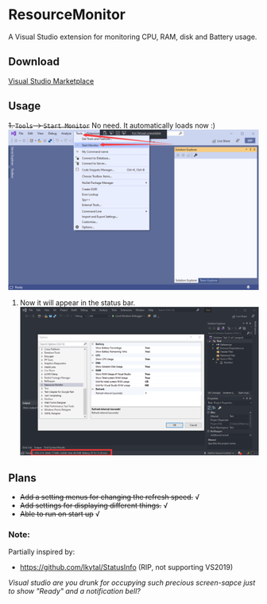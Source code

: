 # ResourceMonitor
A Visual Studio extension for monitoring CPU, RAM, disk and Battery usage.
## Download
[Visual Studio Marketplace](https://marketplace.visualstudio.com/items?itemName=HO-COOH.ResourceMonitor)
## Usage
~~1. ``Tools`` -> ``Start Monitor``~~ No need. It automatically loads now :)
![](./assets/1.png)
1. Now it will appear in the status bar.
![](./assets/2.png)

## Plans
- ~~Add a setting menus for changing the refresh speed.~~ √ 
- ~~Add settings for displaying different things.~~ √ 
- ~~Able to run on start up~~ √ 

### Note:
Partially inspired by:
- https://github.com/lkytal/StatusInfo (RIP, not supporting VS2019)

*Visual studio are you drunk for occupying such precious screen-sapce just to show "Ready" and a notification bell?*
